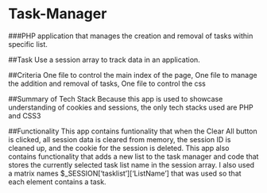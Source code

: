 # Task-Manager
###PHP application that manages the creation and removal of tasks within specific list. 

##Task
Use a session array to track data in an application.

##Criteria
One file to control the main index of the page,
One file to manage the addition and removal of tasks,
One file to control the css

##Summary of Tech Stack Because this app is used to showcase understanding of cookies and sessions, the only tech stacks used are PHP and CSS3

##Functionality This app contains funtionality that when the Clear All button is clicked, all session data is cleared
from memory, the session ID is cleaned up, and the cookie for the session is deleted. This app also contains 
functionality that adds a new list to the task manager and code that stores the currently selected task list name in the session array. I
also used a matrix names $_SESSION[‘tasklist’][‘ListName’] that was used so that each element contains a task.
